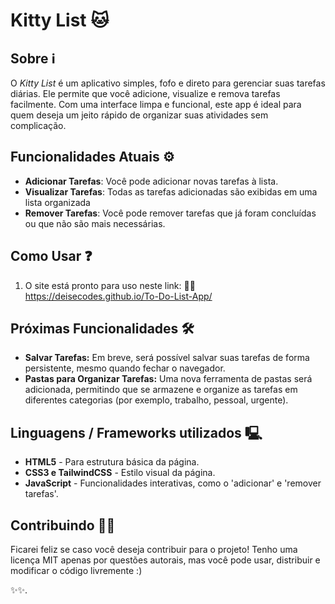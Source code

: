 # Kitty List 🐱

## Sobre ℹ️
O *Kitty List* é um aplicativo simples, fofo e direto para gerenciar suas tarefas diárias. Ele permite que você adicione, visualize e remova tarefas facilmente. Com uma interface limpa e funcional, este app é ideal para quem deseja um jeito rápido de organizar suas atividades sem complicação.

## Funcionalidades Atuais ⚙️
- **Adicionar Tarefas**: Você pode adicionar novas tarefas à lista.
- **Visualizar Tarefas**: Todas as tarefas adicionadas são exibidas em uma lista organizada
- **Remover Tarefas**: Você pode remover tarefas que já foram concluídas ou que não são mais necessárias.

## Como Usar ❓
1. O site está pronto para uso neste link: 
  ⛓️‍💥 https://deisecodes.github.io/To-Do-List-App/

## Próximas Funcionalidades 🛠️
- **Salvar Tarefas:** Em breve, será possível salvar suas tarefas de forma persistente, mesmo quando fechar o navegador.
- **Pastas para Organizar Tarefas:** Uma nova ferramenta de pastas será adicionada, permitindo que se armazene e organize as tarefas em diferentes categorias (por exemplo, trabalho, pessoal, urgente).

## Linguagens / Frameworks utilizados 🖳
- **HTML5** - Para estrutura básica da página.
- **CSS3 e TailwindCSS** - Estilo visual da página.
- **JavaScript** - Funcionalidades interativas, como o 'adicionar' e 'remover tarefas'.

## Contribuindo 👩‍💻
Ficarei feliz se caso você deseja contribuir para o projeto! Tenho uma licença MIT apenas por questões autorais, mas você pode usar, distribuir e modificar o código livremente :)


✨✨.



